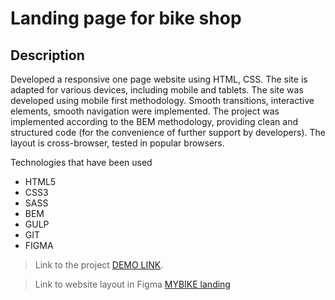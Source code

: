 # Landing page for bike shop

## Description

Developed a responsive one page website using HTML, CSS. The site is adapted for various devices, including mobile and tablets. The site was developed using mobile first methodology.
Smooth transitions, interactive elements, smooth navigation were implemented. The project was implemented according to the BEM methodology, providing clean and structured code (for the convenience of further support by developers). The layout is cross-browser, tested in popular browsers.

Technologies that have been used

- HTML5
- CSS3
- SASS
- BEM
- GULP
- GIT
- FIGMA

> Link to the project
> [DEMO LINK](https://boikoua.github.io/layout_landing-page/).

> Link to website layout in Figma
> [MYBIKE landing](https://www.figma.com/file/NZQAIydtHo5QkINyGLHNcq/BIKE-New-Version?node-id=0%3A1)
